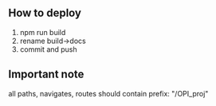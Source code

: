## How to deploy

1. npm run build
2. rename build->docs
3. commit and push

## Important note

all paths, navigates, routes should contain prefix: "/OPI_proj"
